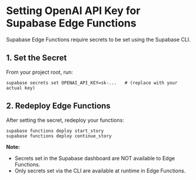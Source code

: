 # Setting OpenAI API Key for Supabase Edge Functions

Supabase Edge Functions require secrets to be set using the Supabase CLI.

## 1. Set the Secret

From your project root, run:

```
supabase secrets set OPENAI_API_KEY=sk-...   # (replace with your actual key)
```

## 2. Redeploy Edge Functions

After setting the secret, redeploy your functions:

```
supabase functions deploy start_story
supabase functions deploy continue_story
```

**Note:**  
- Secrets set in the Supabase dashboard are NOT available to Edge Functions.  
- Only secrets set via the CLI are available at runtime in Edge Functions.